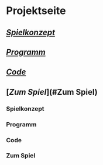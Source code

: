 # Projektseite
## [_Spielkonzept_](#Spiel)
## [_Programm_](#Programm)
## [_Code_](#Code)
## [_Zum Spiel_](#Zum Spiel)


### Spielkonzept <a name="Spiel"></a>
### Programm <a name="Programm"></a>
### Code <a name="Code"></a>
### Zum Spiel <a name="Zum Spiel"></a>
